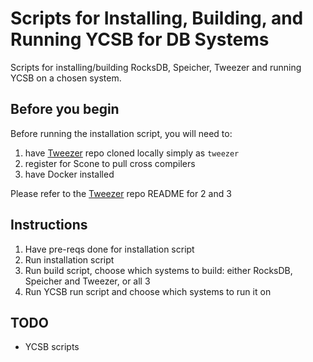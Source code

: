 # Scripts for Installing, Building, and Running YCSB for DB Systems

Scripts for installing/building RocksDB, Speicher, Tweezer and running YCSB on a chosen system. 

## Before you begin
Before running the installation script, you will need to:
1) have [Tweezer](https://github.com/cssl-unist/tweezer) repo cloned locally simply as `tweezer`
2) register for Scone to pull cross compilers
3) have Docker installed

Please refer to the [Tweezer](https://github.com/cssl-unist/tweezer/tree/main#installation-using-docker) repo README for 2 and 3

## Instructions
1) Have pre-reqs done for installation script
2) Run installation script
3) Run build script, choose which systems to build: either RocksDB, Speicher and Tweezer, or all 3
4) Run YCSB run script and choose which systems to run it on

## TODO
- YCSB scripts
